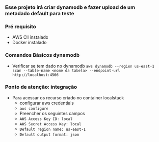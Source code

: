 ### Esse projeto irá criar dynamodb e fazer upload de um metadado default para teste

### Pré requisito
- AWS ClI instalado
- Docker instalado

### Comandos Básicos dynamodb

- Verificar se tem dado no dynamodb
  ``aws dynamodb --region us-east-1 scan --table-name <nome da tabela> --endpoint-url http://localhost:4566``

### Ponto de atenção: integração

- Para acessar os recurso criado no container localstack
  - configurar aws credentials
  - ``aws configure``
  - Preencher os seguintes campos
  - ``AWS Access Key ID: local``
  - ``AWS Secret Access Key: local``
  - ``Default region name: us-east-1``
  - ``Default output format: json``

  
